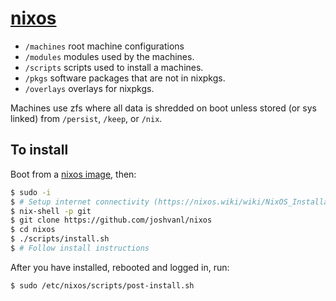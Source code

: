 # [nixos](https://www.stilldrinking.org/programming-sucks)

- `/machines` root machine configurations
- `/modules` modules used by the machines.
- `/scripts` scripts used to install a machines.
- `/pkgs` software packages that are not in nixpkgs.
- `/overlays` overlays for nixpkgs.

Machines use zfs where all data is shredded on boot unless stored (or sys
linked) from `/persist`, `/keep`, or `/nix`.

## To install

Boot from a [nixos image](https://nixos.org/download.html), then:

```bash
$ sudo -i
$ # Setup internet connectivity (https://nixos.wiki/wiki/NixOS_Installation_Guide#Wireless)
$ nix-shell -p git
$ git clone https://github.com/joshvanl/nixos
$ cd nixos
$ ./scripts/install.sh
$ # Follow install instructions
```

After you have installed, rebooted and logged in, run:

```bash
$ sudo /etc/nixos/scripts/post-install.sh
```

